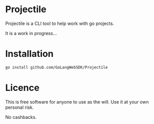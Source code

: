 # Projectile 

Projectile is a  CLI tool to help work with go projects.

It is a work in progress...

# Installation

```sh
go install github.com/GoLangWebSDK/Projectile

```
# Licence

This is free software for anyone to use as the will. Use it at your own personal risk.

No cashbacks.


